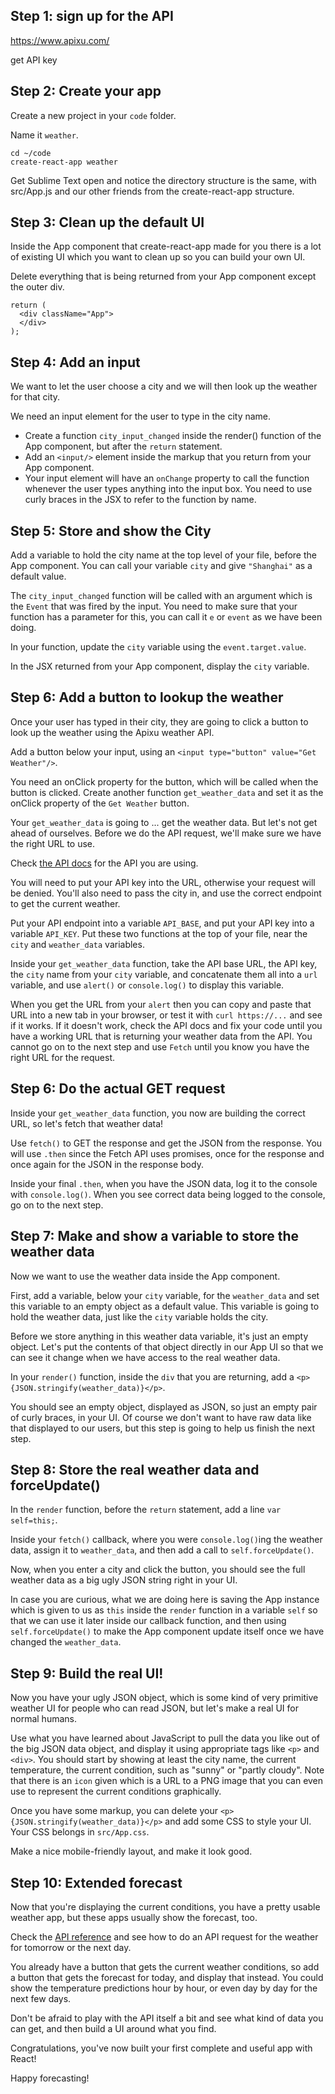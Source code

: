 ## Step 1: sign up for the API

https://www.apixu.com/

get API key

## Step 2: Create your app

Create a new project in your `code` folder.

Name it `weather`.

    cd ~/code
    create-react-app weather

Get Sublime Text open and notice the directory structure is the same, 
with src/App.js and our other friends from the create-react-app 
structure.

## Step 3: Clean up the default UI

Inside the App component that create-react-app made for you there is a 
lot of existing UI which you want to clean up so you can build your own 
UI.

Delete everything that is being returned from your App component except the outer div.

    return (
      <div className="App">
      </div>
    );

## Step 4: Add an input

We want to let the user choose a city and we will then look up the 
weather for that city.

We need an input element for the user to type in the city name.

- Create a function `city_input_changed` inside the render() function of 
  the App component, but after the `return` statement.
- Add an `<input/>` element inside the markup that you return from your 
  App component.
- Your input element will have an `onChange` property to call the 
  function whenever the user types anything into the input box. You 
  need to use curly braces in the JSX to refer to the function by name.

## Step 5: Store and show the City

Add a variable to hold the city name at the top level of your file, 
before the App component. You can call your variable `city` and give 
`"Shanghai"` as a default value.

The `city_input_changed` function will be called with an argument which 
is the `Event` that was fired by the input. You need to make sure that 
your function has a parameter for this, you can call it `e` or `event` 
as we have been doing.

In your function, update the `city` variable using the `event.target.value`.

In the JSX returned from your App component, display the `city` 
variable.

## Step 6: Add a button to lookup the weather

Once your user has typed in their city, they are going to click a button 
to look up the weather using the Apixu weather API.

Add a button below your input, using an `<input type="button" value="Get 
Weather"/>`.

You need an onClick property for the button, which will be called when 
the button is clicked. Create another function `get_weather_data` and 
set it as the onClick property of the `Get Weather` button.

Your `get_weather_data` is going to ... get the weather data. But let's 
not get ahead of ourselves. Before we do the API request, we'll make 
sure we have the right URL to use.

Check [the API docs](https://www.apixu.com/doc/request.aspx) for the API 
you are using.

You will need to put your API key into the URL, otherwise your request 
will be denied. You'll also need to pass the city in, and use the 
correct endpoint to get the current weather.

Put your API endpoint into a variable `API_BASE`, and put your API key 
into a variable `API_KEY`. Put these two functions at the top of your 
file, near the `city` and `weather_data` variables.

Inside your `get_weather_data` function, take the API base URL, the API 
key, the `city` name from your `city` variable, and concatenate them all 
into a `url` variable, and use `alert()` or `console.log()` to display 
this variable.

When you get the URL from your `alert` then you can copy and paste that 
URL into a new tab in your browser, or test it with `curl https://...` 
and see if it works. If it doesn't work, check the API docs and fix your 
code until you have a working URL that is returning your weather data 
from the API. You cannot go on to the next step and use `Fetch` until 
you know you have the right URL for the request.

## Step 6: Do the actual GET request

Inside your `get_weather_data` function, you now are building the 
correct URL, so let's fetch that weather data!

Use `fetch()` to GET the response and get the JSON from the response. 
You will use `.then` since the Fetch API uses promises, once for the 
response and once again for the JSON in the response body.

Inside your final `.then`, when you have the JSON data, log it to the 
console with `console.log()`. When you see correct data being logged to 
the console, go on to the next step.

## Step 7: Make and show a variable to store the weather data

Now we want to use the weather data inside the App component.

First, add a variable, below your `city` variable, for the 
`weather_data` and set this variable to an empty object as a default 
value. This variable is going to hold the weather data, just like the 
`city` variable holds the city.

Before we store anything in this weather data variable, it's just an 
empty object. Let's put the contents of that object directly in our App 
UI so that we can see it change when we have access to the real weather 
data.

In your `render()` function, inside the `div` that you are returning, 
add a `<p>{JSON.stringify(weather_data)}</p>`.

You should see an empty object, displayed as JSON, so just an empty pair 
of curly braces, in your UI. Of course we don't want to have raw data 
like that displayed to our users, but this step is going to help us 
finish the next step.

## Step 8: Store the real weather data and forceUpdate()

In the `render` function, before the `return` statement, add a line `var 
self=this;`.

Inside your `fetch()` callback, where you were `console.log()`ing the weather 
data, assign it to `weather_data`, and then add a call to `self.forceUpdate()`.

Now, when you enter a city and click the button, you should see the full 
weather data as a big ugly JSON string right in your UI.

In case you are curious, what we are doing here is saving the App instance 
which is given to us as `this` inside the `render` function in a variable 
`self` so that we can use it later inside our callback function, and then using 
`self.forceUpdate()` to make the App component update itself once we have 
changed the `weather_data`.

## Step 9: Build the real UI!

Now you have your ugly JSON object, which is some kind of very primitive weather UI for people who can read JSON, but let's make a real UI for normal humans.

Use what you have learned about JavaScript to pull the data you like out of the big JSON data object, and display it using appropriate tags like `<p>` and `<div>`. You should start by showing at least the city name, the current temperature, the current condition, such as "sunny" or "partly cloudy". Note that there is an `icon` given which is a URL to a PNG image that you can even use to represent the current conditions graphically.

Once you have some markup, you can delete your `<p>{JSON.stringify(weather_data)}</p>` and add some CSS to style your UI.
Your CSS belongs in `src/App.css`.

Make a nice mobile-friendly layout, and make it look good.

## Step 10: Extended forecast

Now that you're displaying the current conditions, you have a pretty usable weather app, but these apps usually show the forecast, too.

Check the [API reference](https://www.apixu.com/doc/forecast.aspx) and see how to do an API request for the weather for tomorrow or the next day.

You already have a button that gets the current weather conditions, so add a button that gets the forecast for today, and display that instead.
You could show the temperature predictions hour by hour, or even day by day for the next few days.

Don't be afraid to play with the API itself a bit and see what kind of data you can get, and then build a UI around what you find.

Congratulations, you've now built your first complete and useful app with React!

Happy forecasting!

